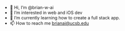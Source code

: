 - 👋 Hi, I’m @brian-w-ai
- 👀 I’m interested in web and iOS dev
- 🌱 I’m currently learning how to create a full stack app. 
- 📫 How to reach me brianai@ucsb.edu

<!---
brian-w-ai/brian-w-ai is a ✨ special ✨ repository because its `README.md` (this file) appears on your GitHub profile.
You can click the Preview link to take a look at your changes.
--->
